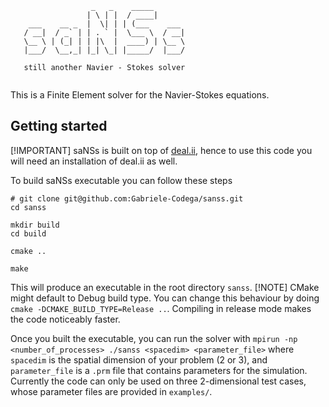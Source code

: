 ```
                  _   _    _____        
                 | \ | |  / ____|       
    ___    __ _  |  \| | | (___    ___  
   / __|  / _` | | . ` |  \___ \  / __| 
   \__ \ | (_| | | |\  |  ____) | \__ \ 
   |___/  \__,_| |_| \_| |_____/  |___/ 
                                        
   still another Navier - Stokes solver 
                                        
```


This is a Finite Element solver for the Navier-Stokes equations.


## Getting started
[!IMPORTANT]
saNSs is built on top of [deal.ii](https://github.com/dealii/dealii), hence to use this code you will need an installation of deal.ii as well.

To build saNSs executable you can follow these steps
```
# git clone git@github.com:Gabriele-Codega/sanss.git
cd sanss

mkdir build
cd build

cmake ..

make
```

This will produce an executable in the root directory `sanss`.
[!NOTE]
CMake might default to Debug build type. You can change this behaviour by doing `cmake -DCMAKE_BUILD_TYPE=Release ..`. Compiling in release mode makes the code noticeably faster.

Once you built the executable, you can run the solver with
```mpirun -np <number_of_processes> ./sanss <spacedim> <parameter_file>```
where `spacedim` is the spatial dimension of your problem (2 or 3), and `parameter_file` is a `.prm` file that contains parameters for the simulation. Currently the code can only be used on three 2-dimensional test cases, whose parameter files are provided in `examples/`.
